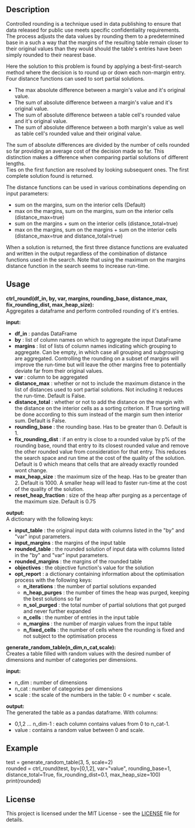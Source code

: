 ## Description  
Controlled rounding is a technique used in data publishing to ensure that data released for public use meets specific confidentiality requirements. 
The process adjusts the data values by rounding them to a predetermined base in a such a way that the margins of the resulting table remain closer to their original values than they would should the table's entries have been simply rounded to their nearest base.  

Here the solution to this problem is found by applying a best-first-search method where the decision is to round up or down each non-margin entry. Four distance functions can used to sort partial solutions. 
- The max absolute difference between a margin's value and it's original value.  
- The sum of absolute difference between a margin's value and it's original value. 
- The sum of absolute difference between a table cell's rounded value and it's original value.  
- The sum of absolute difference between a both margin's value as well as table cell's rounded value and their original value.

The sum of absolute differences are divided by the number of cells rounded so far providing an average cost of the decision made so far. This distinction makes a difference when comparing partial solutions of different lengths.  
Ties on the first function are resolved by looking subsequent ones. The first complete solution found is returned. 

The distance functions can be used in various combinations depending on input parameters:
- sum on the margins, sum on the interior cells (Default)
- max on the margins, sum on the margins, sum on the interior cells (distance_max=true)
- sum on the margins + sum on the interior cells (distance_total=true)
- max on the margins, sum on the margins + sum on the interior cells  (distance_max=true and distance_total=true)

When a solution is returned, the first three distance functions are evaluated and written in the output regardless of the combination of distance functions used in the search. Note that using the maximum on the margins distance function in the search seems to increase run-time.

## Usage 

**ctrl_round(df_in, by, var, margins, rounding_base, distance_max, fix_rounding_dist, max_heap_size):**  
Aggregates a dataframe and perform controlled rounding of it's entries.  

**input:**  
- **df_in**             : pandas DataFrame
- **by**                : list of column names on which to aggregate the input DataFrame
- **margins**           : list of lists of column names indicating which grouping to aggregate. Can be empty, in which case all grouping and subgrouping are aggregated. Controlling the rounding on a subset of margins will improve the run-time but will leave the other margins free to potentially deviate far from their original values.
- **var**               : column to be aggregated
- **distance_max**      : whether or not to include the maximum distance in the list of distances used to sort partial solutions. Not including it reduces the run-time. Default is False.
- **distance_total**    : whether or not to add the distance on the margin with the distance on the interior cells as a sorting criterion. If True sorting will be done according to this sum instead of the margin sum then interior sum. Default is False.
- **rounding_base**     : the rounding base. Has to be greater than 0. Default is 1.
- **fix_rounding_dist** : if an entry is close to a rounded value by p% of the rounding base, round that entry to its closest rounded value and remove the other rounded value from consideration for that entry. This reduces the search space and run time at the cost of the quality of the solution. Default is 0 which means that cells that are already exactly rounded wont change.
- **max_heap_size**     : the maximum size of the heap. Has to be greater than 2. Default is 1000. A smaller heap will lead to faster run-time at the cost of the quality of the solution.
- **reset_heap_fraction** : size of the heap after purging as a percentage of the maximum size. Default is 0.75

**output:**  
A dictionary with the following keys:
- **input_table**     : the original input data with columns listed in the "by" and "var" input parameters.
- **input_margins**   : the margins of the input table
- **rounded_table**   : the rounded solution of input data with columns listed in the "by" and "var" input parameters.
- **rounded_margins** : the margins of the rounded table
- **objectives**      : the objective function's value for the solution
- **opt_report**      : a dictionary containing information about the optimisation process with the following keys:
  - **n_iterations**  : the number of partial solutions expanded
  - **n_heap_purges** : the number of times the heap was purged, keeping the best solutions so far
  - **n_sol_purged**  : the total number of partial solutions that got purged and never further expanded
  - **n_cells**       : the number of entries in the input table
  - **n_margins**     : the number of margin values from the input table
  - **n_fixed_cells** : the number of cells where the rounding is fixed and not subject to the optimisation process


**generate_random_table(n_dim,n_cat,scale):**  
Creates a table filled with random values with the desired number of dimensions and number of categories per dimensions.  

**input:**  
- n_dim : number of dimensions
- n_cat : number of categories per dimensions
- scale : the scale of the numbers in the table: 0 < number < scale.

**output:**  
The generated the table as a pandas dataframe. With columns:  
- 0,1,2 ... n_dim-1 : each column contains values from 0 to n_cat-1.     
- value : contains a random value between 0 and scale.  


## Example
test = generate_random_table(3, 5, scale=2)  
rounded = ctrl_round(test, by=[0,1,2], var="value", rounding_base=1, distance_total=True, fix_rounding_dist=0.1, max_heap_size=100)  
print(rounded)

## License  
This project is licensed under the MIT License -
see the [LICENSE](LICENSE) file for details.
